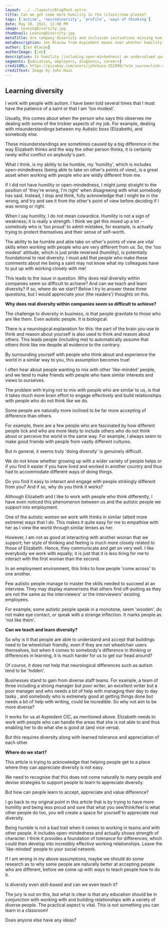 ```yaml
---
layout: ../../layouts/BlogPost.astro
title: Can we get some more humility in the (class)room please?
tags: ['autism', 'neurodiversity', 'profile', 'ways of thinking']
date: May 20, 2021, 12:08 PM
image: LeaningDiversity.jpg
thumbnail: LeaningDiversity.jpg
metaTitle: Are company diversity and inclusion initiatives missing humility?
metaDescription: Jen Blacow from Aspiedent muses over whether humility is an undervalued skill that might be key to company diversity and inclusion initiatives.
author: [Jen Blacow]
authorImage: [jen]
description: Is humility (including open-mindedness) an undervalued quality or skill that might be key to the success of company diversity and inclusion initiatives? Can you teach and learn Diversity?
segments: [education, employers, diagnosis, careers]
creditURL: https://pixabay.com/users/johnhain-352999/?utm_source=link-attribution&utm_medium=referral&utm_campaign=image&utm_content=683946
creditText: Image by John Hain
---
```

## Learning diversity

I work with people with autism. I have been told several times that I
must have the patience of a saint or that I am 'too modest'.

Usually, this comes about when the person who says this observes me
dealing with some of the trickier aspects of my job. For example,
dealing with misunderstandings between my Autistic boss (Elizabeth), and
somebody else.

These misunderstandings are sometimes caused by a big difference in the
way Elizabeth thinks and the way the other person thinks, it is
certainly rarely wilful conflict on anybody's part.

What I think, is my ability to be humble, my 'humility', which is
includes open-mindedness (being able to take on other's points of view),
is a great asset when working with people who are wildly different from
me.

If I did not have humility or open-mindedness, I might jump straight to
the position of 'they\'re wrong, I\'m right' when disagreeing with what
somebody has said. Instead, I stop and think, fully acknowledge that I
might be in the wrong, and try and see it from the other\'s point of
view before deciding if I was wrong or right.

When I say humility, I do not mean cowardice. Humility is not a sign of
weakness; it is really a strength. I think we get this mixed up a lot --
somebody who is 'too proud' to admit mistakes, for example, is actually
trying to protect themselves and their sense of self-worth.

The ability to be humble and able take on other's points of view are
vital skills when working with people who are very different from us.
So, the 'too modest' attitude, which is just pride reversed (humility),
is potentially foundational to real diversity. I must add that people
who make these comments about me being a saint may not know what my
colleagues have to put up with working closely with me!

This leads to the issue in question. Why does real diversity within
companies seem so difficult to achieve? And can we teach and learn
diversity? If so, where do we start? Below I try to answer these three
questions, but I would appreciate your (the readers\') thoughts on this.

**Why does real diversity within companies seem so difficult to achieve?**

The challenge to diversity in business, is that people gravitate to
those who are like them. Even autistic people. It is biological.

There is a neurological explanation for this: the part of the brain you
use to think and reason about yourself is also used to think and reason
about others. This leads people (including me) to automatically assume
that others think like me despite all evidence to the contrary.

By surrounding yourself with people who think about and experience the
world in a similar way to you, this assumption becomes true!

I often hear about people wanting to mix with other 'like-minded\'
people, and we tend to make friends with people who have similar
interests and views to ourselves.

The problem with trying not to mix with people who are similar to us, is
that it takes much more brain effort to engage effectively and build
relationships with people who do not think like we do.

Some people are naturally more inclined to be far more accepting of
difference than others.

For example, there are a few people who are fascinated by how different
people tick and who are more likely to include others who do not think
about or perceive the world in the same way. For example, I always seem
to make good friends with people from vastly different cultures.

But in general, it seems truly 'doing diversity' is genuinely difficult.

We do not know whether growing up with a wider variety of people helps
or if you find it easier if you have lived and worked in another country
and thus had to accommodate different ways of doing things.

Do you find it easy to interact and engage with people strikingly
different from you? And if so, why do you think it works?

Although Elizabeth and I like to work with people who think differently,
I have even noticed this phenomenon between us and the autistic people
we support into employment.

One of the autistic women we work with thinks in similar (albeit more
extreme) ways that I do. This makes it quite easy for me to empathise
with her as I view the world through similar lenses as her.

However, I am not as good at interacting with another woman that we
support; her style of thinking and feeling is much more closely related
to those of Elizabeth. Hence, they communicate and get on very well. I
like everybody we work with equally; it is just that it is less tiring
for me to interact with the first woman than the second.

In an employment environment, this links to how people 'come across' to
one another.

Few autistic people manage to master the skills needed to succeed at an
interview. They may display mannerisms that others find off-putting as
they are not the same as the interviewers' or the interviewers' existing
employees.

For example, some autistic people speak in a monotone, seem \'wooden\',
do not make eye contact, or speak with a strange inflection. It marks
people as 'not like them'.

**Can we teach and learn diversity?**

So why is it that people are able to understand and accept that
buildings need to be wheelchair friendly, even if they are not
wheelchair users themselves, but when it comes to somebody's difference
in thinking or differences in learning, it is much harder for us to get
our head around?

Of course, it does not help that neurological differences such as autism
tend to be 'hidden'.

Businesses stand to gain from diverse staff teams. For example, a team
of three including a strong manager but poor writer, an excellent writer
but a poor manager and who needs a bit of help with managing their day
to day tasks , and somebody who is extremely good at getting things done
but needs a bit of help with writing, could be incredible. So why not
aim to be more diverse?

It works for us at Aspiedent CIC, as mentioned above. Elizabeth needs to
work with people who can handle the areas that she is not able to and
thus enabling her to do what she is good at (and vice versa).

But this requires diversity along with learned tolerance and
appreciation of each other.

**Where do we start?**

This article is trying to acknowledge that helping people get to a place
where they can appreciate diversity is not easy.

We need to recognise that this does not come naturally to many people
and devise strategies to support people to *learn* to appreciate
diversity.

But how can people learn to accept, appreciate and value difference?

I go back to my original point in this article that is by trying to have
more humility and being less proud and sure that what you see/think/feel
is what other people do too, you will create a space for yourself to
appreciate real diversity.

Being humble is not a bad trait when it comes to working in teams and
with other people. It includes open-mindedness and actually shows
strength of character. I think it provides a foundation of tolerance for
differences, which could then develop into incredibly effective working
relationships. Leave the 'like-minded' people to your social network.

If I am wrong in my above assumptions, maybe we should do some research
as to why some people are naturally better at accepting people who are
different, before we come up with ways to teach people how to do it.

Is diversity even skill-based and can we even teach it?

The jury is out on this, but what is clear is that any education should
be in conjunction with working with and building relationships with a
variety of diverse people. The practical aspect is vital. This is not
something you can learn in a classroom!

Does anyone else have any ideas?